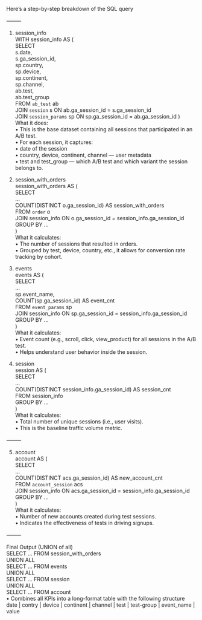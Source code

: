 Here’s a step-by-step breakdown of the SQL query

⸻

1. session_info  
 WITH session_info AS (  
  SELECT    
    s.date,  
    s.ga_session_id,  
    sp.country,  
    sp.device,  
    sp.continent,  
    sp.channel,  
    ab.test,  
    ab.test_group  
  FROM `ab_test` ab  
  JOIN `session` s ON ab.ga_session_id = s.ga_session_id  
  JOIN `session_params` sp ON sp.ga_session_id = ab.ga_session_id
)  
What it does:  
	•	This is the base dataset containing all sessions that participated in an A/B test.  
	•	For each session, it captures:  
	•	date of the session  
	•	country, device, continent, channel — user metadata  
	•	test and test_group — which A/B test and which variant the session belongs to.
  

3. session_with_orders  
   session_with_orders AS (  
  SELECT   
    ...  
    COUNT(DISTINCT o.ga_session_id) AS session_with_orders  
  FROM `order` o   
  JOIN session_info ON o.ga_session_id = session_info.ga_session_id  
  GROUP BY ...  
)  
What it calculates:  
	•	The number of sessions that resulted in orders.  
	•	Grouped by test, device, country, etc., it allows for conversion rate tracking by cohort.
  

5. events  
   events AS (  
  SELECT   
    ...  
    sp.event_name,  
    COUNT(sp.ga_session_id) AS event_cnt  
  FROM `event_params` sp  
  JOIN session_info ON sp.ga_session_id = session_info.ga_session_id  
  GROUP BY ...  
)  
What it calculates:  
	•	Event count (e.g., scroll, click, view_product) for all sessions in the A/B test.  
	•	Helps understand user behavior inside the session.
  

7. session  
   session AS (  
  SELECT   
    ...  
    COUNT(DISTINCT session_info.ga_session_id) AS session_cnt  
  FROM session_info  
  GROUP BY ...  
)  
What it calculates:  
	•	Total number of unique sessions (i.e., user visits).  
	•	This is the baseline traffic volume metric.  
  
⸻  
  
5. account  
   account AS (  
  SELECT  
    ...  
    COUNT(DISTINCT acs.ga_session_id) AS new_account_cnt    
  FROM `account_session` acs   
  JOIN session_info ON acs.ga_session_id = session_info.ga_session_id  
  GROUP BY ...  
)  
What it calculates:  
	•	Number of new accounts created during test sessions.  
	•	Indicates the effectiveness of tests in driving signups.  

  
⸻  
  
Final Output (UNION of all)  
SELECT ... FROM session_with_orders  
UNION ALL  
SELECT ... FROM events  
UNION ALL  
SELECT ... FROM session  
UNION ALL  
SELECT ... FROM account  
		•	Combines all KPIs into a long-format table with the following structure  
 date | contry | device | continent | channel | test | test-group | event_name | value  
